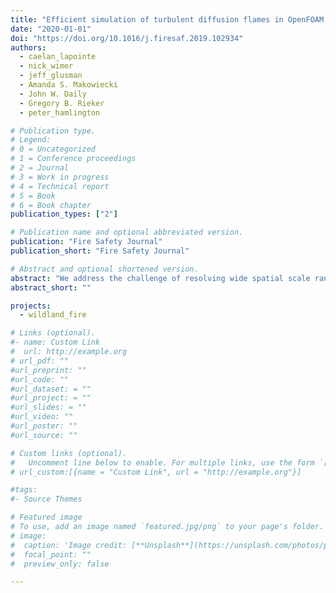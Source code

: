 ```yaml
---
title: "Efficient simulation of turbulent diffusion flames in OpenFOAM using adaptive mesh refinement"
date: "2020-01-01"
doi: "https://doi.org/10.1016/j.firesaf.2019.102934"
authors:
  - caelan_lapointe
  - nick_wimer
  - jeff_glusman
  - Amanda S. Makowiecki
  - John W. Daily
  - Gregory B. Rieker
  - peter_hamlington

# Publication type.
# Legend:
# 0 = Uncategorized
# 1 = Conference proceedings
# 2 = Journal
# 3 = Work in progress
# 4 = Technical report
# 5 = Book
# 6 = Book chapter
publication_types: ["2"]

# Publication name and optional abbreviated version.
publication: "Fire Safety Journal"
publication_short: "Fire Safety Journal"

# Abstract and optional shortened version.
abstract: "We address the challenge of resolving wide spatial scale ranges in fire simulations through the development of a new OpenFOAM-based adaptive mesh refinement (AMR) computational capability for large eddy simulations of turbulent diffusion flames. The AMR approach provides increased resolution in localized regions based on user- defined criteria, resulting in a simulation that dynamically tracks fire spread and reduces computational cost compared to uniform and static mesh approaches. The new AMR-enabled solver, called diffusionFireFoam, is an extension of the fireFoam solver and incorporates dynamic meshing capabilities already available in OpenFOAM. We outline details of the new solver and demonstrate its basic functionality, accuracy, and computational effi- ciency for a small-scale methane pool fire verification case. We show that both first- and second-order statistics from the AMR simulation are in good agreement with results from a statically refined simulation that has the same fine-scale resolution, but a larger overall mesh. We then show for a larger-scale methane pool fire that an AMR simulation in diffusionFireFoam agrees with results from static mesh simulations, experiments, and prior computational studies. Once again, substantial computational savings are achieved, with roughly 5 times fewer grid cells in the AMR simulations than in prior static mesh simulations."
abstract_short: ""

projects:
  - wildland_fire

# Links (optional).
#- name: Custom Link
#  url: http://example.org
# url_pdf: ""
#url_preprint: ""
#url_code: ""
#url_dataset: = ""
#url_project: = ""
#url_slides: = ""
#url_video: ""
#url_poster: ""
#url_source: ""

# Custom links (optional).
#   Uncomment line below to enable. For multiple links, use the form `[{...}, {...}, {...}]`.
# url_custom:[{name = "Custom Link", url = "http://example.org"}]

#tags:
#- Source Themes

# Featured image
# To use, add an image named `featured.jpg/png` to your page's folder.
# image:
#  caption: 'Image credit: [**Unsplash**](https://unsplash.com/photos/pLCdAaMFLTE)'
#  focal_point: ""
#  preview_only: false

---
```

